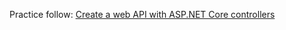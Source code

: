 Practice follow: [Create a web API with ASP.NET Core controllers](https://learn.microsoft.com/en-us/training/modules/build-web-api-aspnet-core/)